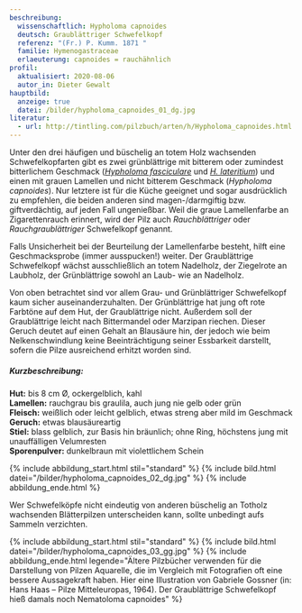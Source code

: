 ```yaml
---
beschreibung:
  wissenschaftlich: Hypholoma capnoides
  deutsch: Graublättriger Schwefelkopf
  referenz: "(Fr.) P. Kumm. 1871 "
  familie: Hymenogastraceae
  erlaeuterung: capnoides = rauchähnlich
profil:
  aktualisiert: 2020-08-06
  autor_in: Dieter Gewalt
hauptbild:
  anzeige: true
  datei: /bilder/hypholoma_capnoides_01_dg.jpg
literatur:
  - url: http://tintling.com/pilzbuch/arten/h/Hypholoma_capnoides.html
---
```


Unter den drei häufigen und büschelig an totem Holz wachsenden Schwefelkopfarten gibt es zwei grünblättrige mit bitterem oder zumindest bitterlichem Geschmack (*[Hypholoma fasciculare](/pilze/hypholoma-fasciculare-grünblättriger-schwefelkopf)* und *[H. lateritium](/pilze/hypholoma-lateritium-ziegelroter-schwefelkopf)*) und einen mit grauen Lamellen und nicht bitterem Geschmack (*Hypholoma capnoides*). Nur letztere ist für die Küche geeignet und sogar ausdrücklich zu empfehlen, die beiden anderen sind magen-/darmgiftig bzw. giftverdächtig, auf jeden Fall ungenießbar. Weil die graue Lamellenfarbe an Zigarettenrauch erinnert, wird der Pilz auch *Rauchblättriger* oder *Rauchgraublättriger* Schwefelkopf genannt.

Falls Unsicherheit bei der Beurteilung der Lamellenfarbe besteht, hilft eine Geschmacksprobe (immer ausspucken!) weiter. Der Graublättrige Schwefelkopf wächst ausschließlich an totem Nadelholz, der Ziegelrote an Laubholz, der Grünblättrige sowohl an Laub- wie an Nadelholz.

Von oben betrachtet sind vor allem Grau- und Grünblättriger Schwefelkopf kaum sicher auseinanderzuhalten. Der Grünblättrige hat jung oft rote Farbtöne auf dem Hut, der Graublättrige nicht. Außerdem soll der Graublättrige leicht nach Bittermandel oder Marzipan riechen. Dieser Geruch deutet auf einen Gehalt an Blausäure hin, der jedoch wie beim Nelkenschwindlung keine Beeinträchtigung seiner Essbarkeit darstellt, sofern die Pilze ausreichend erhitzt worden sind.

##### Kurzbeschreibung:

**Hut:** bis 8 cm Ø, ockergelblich, kahl\
**Lamellen:** rauchgrau bis graulila, auch jung nie gelb oder grün\
**Fleisch:** weißlich oder leicht gelblich, etwas streng aber mild im Geschmack\
**Geruch:** etwas blausäureartig\
**Stiel:** blass gelblich, zur Basis hin bräunlich; ohne Ring, höchstens jung mit unauffälligen Velumresten\
**Sporenpulver:** dunkelbraun mit violettlichem Schein

{% include abbildung_start.html stil="standard" %}
{% include bild.html datei="/bilder/hypholoma_capnoides_02_dg.jpg" %}
{% include abbildung_ende.html %}

Wer Schwefelköpfe nicht eindeutig von anderen büschelig an Totholz wachsenden Blätterpilzen unterscheiden kann, sollte unbedingt aufs Sammeln verzichten.

{% include abbildung_start.html stil="standard" %}
{% include bild.html datei="/bilder/hypholoma_capnoides_03_gg.jpg" %}
{% include abbildung_ende.html legende="Ältere Pilzbücher verwenden für die Darstellung von Pilzen Aquarelle, die im Vergleich mit Fotografien oft eine bessere Aussagekraft haben. Hier eine Illustration von Gabriele Gossner (in: Hans Haas – Pilze Mitteleuropas, 1964). Der Graublättrige Schwefelkopf hieß damals noch Nematoloma capnoides" %}

